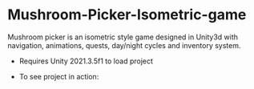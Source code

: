# Mushroom-Picker-Isometric-game
Mushroom picker is an isometric style game designed in Unity3d with navigation, animations, quests, day/night cycles and inventory system.

- Requires Unity 2021.3.5f1 to load project

- To see project in action: 
